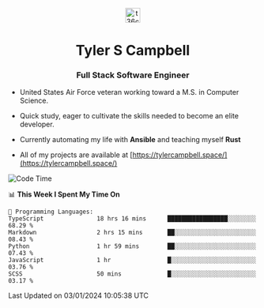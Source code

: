 <p align="center">
<a href="https://www.linkedin.com/in/t36campbell" target="blank"><img align="center" src="https://ik.imagekit.io/t36campbell/Portfolio/linkedin.png.original_m8bbGgPh6.png" alt="t36campbell" height="30" width="30" /></a>
</p>
<h1 align="center">Tyler S Campbell</h1>
<h3 align="center">Full Stack Software Engineer</h3>

* United States Air Force veteran working toward a M.S. in Computer Science.

* Quick study, eager to cultivate the skills needed to become an elite developer.

* Currently automating my life with **Ansible** and teaching myself **Rust**

* All of my projects are available at [https://tylercampbell.space/](https://tylercampbell.space/)

<!--START_SECTION:waka-->
![Code Time](http://img.shields.io/badge/Code%20Time-3%2C086%20hrs%2026%20mins-blue)

📊 **This Week I Spent My Time On** 

```text
💬 Programming Languages: 
TypeScript               18 hrs 16 mins      █████████████████░░░░░░░░   68.29 % 
Markdown                 2 hrs 15 mins       ██░░░░░░░░░░░░░░░░░░░░░░░   08.43 % 
Python                   1 hr 59 mins        ██░░░░░░░░░░░░░░░░░░░░░░░   07.43 % 
JavaScript               1 hr                █░░░░░░░░░░░░░░░░░░░░░░░░   03.76 % 
SCSS                     50 mins             █░░░░░░░░░░░░░░░░░░░░░░░░   03.17 % 
```


 Last Updated on 03/01/2024 10:05:38 UTC
<!--END_SECTION:waka-->

